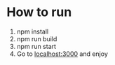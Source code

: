 # How to run

1. npm install
2. npm run build
2. npm run start
3. Go to [localhost:3000](http://127.0.0.1:8080/) and enjoy
